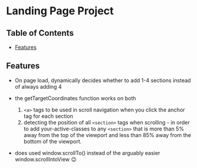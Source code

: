 # Landing Page Project

## Table of Contents

* [Features](#features)

## Features

* On page load, dynamically decides whether to add 1-4 sections instead of always adding 4

* the getTargetCoordinates function works on both 
    1) `<a>` tags to be used in scroll navigation when you click the anchor tag for each section
    2) detecting the position of all `<section>` tags when scrolling - in order to add your-active-classes to any `<section>` that is more than 5% away from the top of the viewport and less than 85% away from the bottom of the viewport.

* does used window.scrollTo() instead of the arguably easier window.scrollIntoView :wink:

